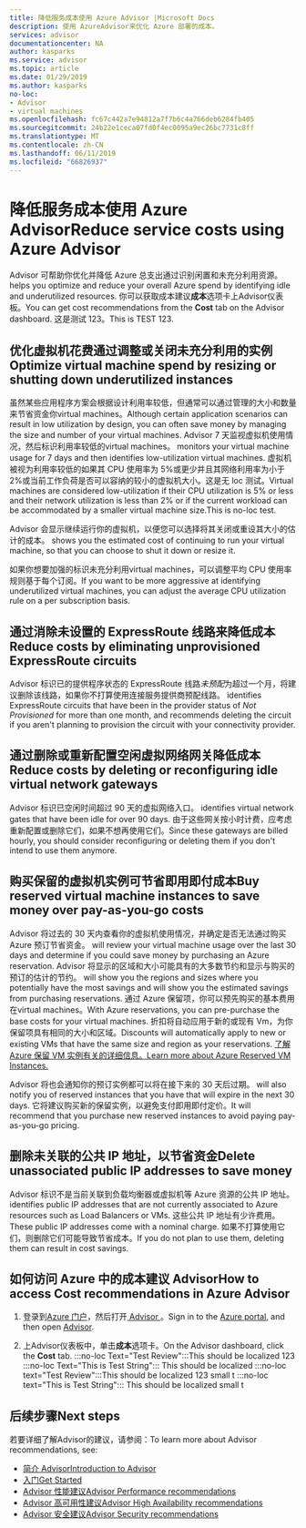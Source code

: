 ```yaml
---
title: 降低服务成本使用 Azure Advisor |Microsoft Docs
description: 使用 AzureAdvisor来优化 Azure 部署的成本。
services: advisor
documentationcenter: NA
author: kasparks
ms.service: advisor
ms.topic: article
ms.date: 01/29/2019
ms.author: kasparks
no-loc:
- Advisor
- virtual machines
ms.openlocfilehash: fc67c442a7e94812a7f7b6c4a766deb6284fb405
ms.sourcegitcommit: 24b22e1ceca07fd0f4ec0095a9ec26bc7731c8ff
ms.translationtype: MT
ms.contentlocale: zh-CN
ms.lasthandoff: 06/11/2019
ms.locfileid: "66826937"
---
```

# <a name="reduce-service-costs-using-azure-opno-locadvisor"></a><span data-ttu-id="69af6-103">降低服务成本使用 Azure Advisor</span><span class="sxs-lookup"><span data-stu-id="69af6-103">Reduce service costs using Azure Advisor</span></span>

Advisor<span data-ttu-id="69af6-104"> 可帮助你优化并降低 Azure 总支出通过识别闲置和未充分利用资源。</span><span class="sxs-lookup"><span data-stu-id="69af6-104"> helps you optimize and reduce your overall Azure spend by identifying idle and underutilized resources.</span></span> <span data-ttu-id="69af6-105">你可以获取成本建议**成本**选项卡上Advisor仪表板。</span><span class="sxs-lookup"><span data-stu-id="69af6-105">You can get cost recommendations from the **Cost** tab on the Advisor dashboard.</span></span> <span data-ttu-id="69af6-106">这是测试 123。</span><span class="sxs-lookup"><span data-stu-id="69af6-106">This is TEST 123.</span></span>

## <a name="optimize-virtual-machine-spend-by-resizing-or-shutting-down-underutilized-instances"></a><span data-ttu-id="69af6-107">优化虚拟机花费通过调整或关闭未充分利用的实例</span><span class="sxs-lookup"><span data-stu-id="69af6-107">Optimize virtual machine spend by resizing or shutting down underutilized instances</span></span> 

<span data-ttu-id="69af6-108">虽然某些应用程序方案会根据设计利用率较低，但通常可以通过管理的大小和数量来节省资金你virtual machines。</span><span class="sxs-lookup"><span data-stu-id="69af6-108">Although certain application scenarios can result in low utilization by design, you can often save money by managing the size and number of your virtual machines.</span></span> Advisor<span data-ttu-id="69af6-109"> 7 天监视虚拟机使用情况，然后标识利用率较低的virtual machines。</span><span class="sxs-lookup"><span data-stu-id="69af6-109"> monitors your virtual machine usage for 7 days and then identifies low-utilization virtual machines.</span></span> <span data-ttu-id="69af6-110">虚拟机被视为利用率较低的如果其 CPU 使用率为 5%或更少并且其网络利用率为小于 2%或当前工作负荷是否可以容纳的较小的虚拟机大小。这是无 loc 测试。</span><span class="sxs-lookup"><span data-stu-id="69af6-110">Virtual machines are considered low-utilization if their CPU utilization is 5% or less and their network utilization is less than 2% or if the current workload can be accommodated by a smaller virtual machine size.This is no-loc test.</span></span>

Advisor<span data-ttu-id="69af6-111"> 会显示继续运行你的虚拟机，以便您可以选择将其关闭或重设其大小的估计的成本。</span><span class="sxs-lookup"><span data-stu-id="69af6-111"> shows you the estimated cost of continuing to run your virtual machine, so that you can choose to shut it down or resize it.</span></span>

<span data-ttu-id="69af6-112">如果你想要加强的标识未充分利用virtual machines，可以调整平均 CPU 使用率规则基于每个订阅。</span><span class="sxs-lookup"><span data-stu-id="69af6-112">If you want to be more aggressive at identifying underutilized virtual machines, you can adjust the average CPU utilization rule on a per subscription basis.</span></span>

## <a name="reduce-costs-by-eliminating-unprovisioned-expressroute-circuits"></a><span data-ttu-id="69af6-113">通过消除未设置的 ExpressRoute 线路来降低成本</span><span class="sxs-lookup"><span data-stu-id="69af6-113">Reduce costs by eliminating unprovisioned ExpressRoute circuits</span></span>

Advisor<span data-ttu-id="69af6-114"> 标识已的提供程序状态的 ExpressRoute 线路*未预配*为超过一个月，将建议删除该线路，如果你不打算使用连接服务提供商预配线路。</span><span class="sxs-lookup"><span data-stu-id="69af6-114"> identifies ExpressRoute circuits that have been in the provider status of *Not Provisioned* for more than one month, and recommends deleting the circuit if you aren't planning to provision the circuit with your connectivity provider.</span></span>

## <a name="reduce-costs-by-deleting-or-reconfiguring-idle-virtual-network-gateways"></a><span data-ttu-id="69af6-115">通过删除或重新配置空闲虚拟网络网关降低成本</span><span class="sxs-lookup"><span data-stu-id="69af6-115">Reduce costs by deleting or reconfiguring idle virtual network gateways</span></span>

Advisor<span data-ttu-id="69af6-116"> 标识已空闲时间超过 90 天的虚拟网络入口。</span><span class="sxs-lookup"><span data-stu-id="69af6-116"> identifies virtual network gates that have been idle for over 90 days.</span></span> <span data-ttu-id="69af6-117">由于这些网关按小时计费，应考虑重新配置或删除它们，如果不想再使用它们。</span><span class="sxs-lookup"><span data-stu-id="69af6-117">Since these gateways are billed hourly, you should consider reconfiguring or deleting them if you don't intend to use them anymore.</span></span> 

## <a name="buy-reserved-virtual-machine-instances-to-save-money-over-pay-as-you-go-costs"></a><span data-ttu-id="69af6-118">购买保留的虚拟机实例可节省即用即付成本</span><span class="sxs-lookup"><span data-stu-id="69af6-118">Buy reserved virtual machine instances to save money over pay-as-you-go costs</span></span>

Advisor<span data-ttu-id="69af6-119"> 将过去的 30 天内查看你的虚拟机使用情况，并确定是否无法通过购买 Azure 预订节省资金。</span><span class="sxs-lookup"><span data-stu-id="69af6-119"> will review your virtual machine usage over the last 30 days and determine if you could save money by purchasing an Azure reservation.</span></span> Advisor<span data-ttu-id="69af6-120"> 将显示的区域和大小可能具有的大多数节约和显示与购买的预订的估计的节约。</span><span class="sxs-lookup"><span data-stu-id="69af6-120"> will show you the regions and sizes where you potentially have the most savings and will show you the estimated savings from purchasing reservations.</span></span> <span data-ttu-id="69af6-121">通过 Azure 保留项，你可以预先购买的基本费用在virtual machines。</span><span class="sxs-lookup"><span data-stu-id="69af6-121">With Azure reservations, you can pre-purchase the base costs for your virtual machines.</span></span> <span data-ttu-id="69af6-122">折扣将自动应用于新的或现有 Vm，为你保留项具有相同的大小和区域。</span><span class="sxs-lookup"><span data-stu-id="69af6-122">Discounts will automatically apply to new or existing VMs that have the same size and region as your reservations.</span></span> [<span data-ttu-id="69af6-123">了解 Azure 保留 VM 实例有关的详细信息。</span><span class="sxs-lookup"><span data-stu-id="69af6-123">Learn more about Azure Reserved VM Instances.</span></span>](https://azure.microsoft.com/pricing/reserved-vm-instances/)

Advisor<span data-ttu-id="69af6-124"> 将也会通知你的预订实例都可以将在接下来的 30 天后过期。</span><span class="sxs-lookup"><span data-stu-id="69af6-124"> will also notify you of reserved instances that you have that will expire in the next 30 days.</span></span> <span data-ttu-id="69af6-125">它将建议购买新的保留实例，以避免支付即用即付定价。</span><span class="sxs-lookup"><span data-stu-id="69af6-125">It will recommend that you purchase new reserved instances to avoid paying pay-as-you-go pricing.</span></span>

## <a name="delete-unassociated-public-ip-addresses-to-save-money"></a><span data-ttu-id="69af6-126">删除未关联的公共 IP 地址，以节省资金</span><span class="sxs-lookup"><span data-stu-id="69af6-126">Delete unassociated public IP addresses to save money</span></span>

Advisor<span data-ttu-id="69af6-127"> 标识不是当前关联到负载均衡器或虚拟机等 Azure 资源的公共 IP 地址。</span><span class="sxs-lookup"><span data-stu-id="69af6-127"> identifies public IP addresses that are not currently associated to Azure resources such as Load Balancers or VMs.</span></span> <span data-ttu-id="69af6-128">这些公共 IP 地址有少许费用。</span><span class="sxs-lookup"><span data-stu-id="69af6-128">These public IP addresses come with a nominal charge.</span></span> <span data-ttu-id="69af6-129">如果不打算使用它们，则删除它们可能导致节省成本。</span><span class="sxs-lookup"><span data-stu-id="69af6-129">If you do not plan to use them, deleting them can result in cost savings.</span></span>

## <a name="how-to-access-cost-recommendations-in-azure-opno-locadvisor"></a><span data-ttu-id="69af6-130">如何访问 Azure 中的成本建议 Advisor</span><span class="sxs-lookup"><span data-stu-id="69af6-130">How to access Cost recommendations in Azure Advisor</span></span>

1. <span data-ttu-id="69af6-131">登录到[Azure 门户](https://portal.azure.com)，然后打开[ Advisor ](https://aka.ms/azureadvisordashboard)。</span><span class="sxs-lookup"><span data-stu-id="69af6-131">Sign in to the [Azure portal](https://portal.azure.com), and then open [Advisor](https://aka.ms/azureadvisordashboard).</span></span>

2.  <span data-ttu-id="69af6-132">上Advisor仪表板中，单击**成本**选项卡。</span><span class="sxs-lookup"><span data-stu-id="69af6-132">On the Advisor dashboard, click the **Cost** tab.</span></span>
:::no-loc Text="Test Review":::This should be localized 123
:::no-loc Text="This is Test String":::  This should be localized
:::no-loc text="Test Review":::This should be localized 123 small t
:::no-loc text="This is Test String":::  This should be localized small t
## <a name="next-steps"></a><span data-ttu-id="69af6-133">后续步骤</span><span class="sxs-lookup"><span data-stu-id="69af6-133">Next steps</span></span>

<span data-ttu-id="69af6-134">若要详细了解Advisor的建议，请参阅：</span><span class="sxs-lookup"><span data-stu-id="69af6-134">To learn more about Advisor recommendations, see:</span></span>
* <span data-ttu-id="69af6-135">[简介 Advisor](advisor-overview.md)</span><span class="sxs-lookup"><span data-stu-id="69af6-135">[Introduction to Advisor](advisor-overview.md)</span></span>
* [<span data-ttu-id="69af6-136">入门</span><span class="sxs-lookup"><span data-stu-id="69af6-136">Get Started</span></span>](advisor-get-started.md)
* <span data-ttu-id="69af6-137">[Advisor 性能建议](advisor-cost-recommendations.md)</span><span class="sxs-lookup"><span data-stu-id="69af6-137">[Advisor Performance recommendations](advisor-cost-recommendations.md)</span></span>
* <span data-ttu-id="69af6-138">[Advisor 高可用性建议](advisor-cost-recommendations.md)</span><span class="sxs-lookup"><span data-stu-id="69af6-138">[Advisor High Availability recommendations](advisor-cost-recommendations.md)</span></span>
* <span data-ttu-id="69af6-139">[Advisor 安全建议](advisor-cost-recommendations.md)</span><span class="sxs-lookup"><span data-stu-id="69af6-139">[Advisor Security recommendations](advisor-cost-recommendations.md)</span></span>
